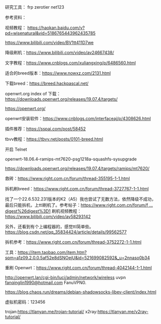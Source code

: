 研究工具：
frp
zerotier
net123

参考资料：

视频教程： https://haokan.baidu.com/v?pd=wisenatural&vid=5186765443962435785

https://www.bilibili.com/video/BV1tt411D7we

降级刷机：https://www.bilibili.com/video/av24667438/

文字教程：https://www.cnblogs.com/xuliangxing/p/6486560.html

适合的breed版本：https://www.nowxz.com/2131.html

下载breed：https://breed.hackpascal.net/

openwrt.org index of 下载：https://downloads.openwrt.org/releases/19.07.4/targets/

https://openwrt.org/

openwrt安装软件：https://www.cnblogs.com/interfaceaj/p/4308626.html

插件推荐：https://sspai.com/post/58452

tbvv教程：https://tbvv.net/posts/0101-breed.html

开启 Telnet 

openwrt-18.06.4-ramips-mt7620-psg1218a-squashfs-sysupgrade

https://downloads.openwrt.org/releases/19.07.4/targets/ramips/mt7620/

救砖：https://www.right.com.cn/forum/thread-355195-1-1.html

拆机刷breed：https://www.right.com.cn/forum/thread-3727767-1-1.html

找了一个22.6.532.231版本的K2（A5）我也尝试了无数方法，依然降级不成功，最后只能拆机，上ttl刷机了。参考帖子：[https://www.right.com.cn/forum/f ... digest%26digest%3D1](https://www.right.com.cn/forum/forum.php?mod=viewthread&tid=636761&extra=page%3D1%26filter%3Ddigest%26digest%3D1)
刷机视频教程：https://www.bilibili.com/video/av58293142

另外，还看到有个上编程器的，感觉ttl简单些。https://blog.csdn.net/qq_35834424/article/details/99562577

拆机参考：https://www.right.com.cn/forum/thread-3752272-1-1.html

工具：https://item.taobao.com/item.htm?spm=a1z09.2.0.0.5af52e8dSNOejU&id=521699082592&_u=2nnaso0b34

重刷 Openwrt：https://www.right.com.cn/forum/thread-4042144-1-1.html

http://openwrt.lan/cgi-bin/luci/admin/network/wireless
uvpn
fanqinglin1990@hotmail.com
FanuVPN0.

https://blog.chaos.run/dreams/debian-shadowsocks-libev-client/index.html

虚拟机密码：123456

trojan:https://tlanyan.me/trojan-tutorial/
x2ray:https://tlanyan.me/v2ray-tutorial/